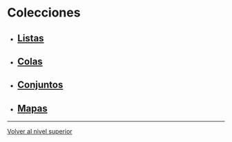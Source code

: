 # Colecciones

- ## [Listas](u1lists/README.md)
- ## [Colas](u2queues/README.md)
- ## [Conjuntos](u3sets/README.md)
- ## [Mapas](u4maps/README.md)


---

[Volver al nivel superior](../README.md)


